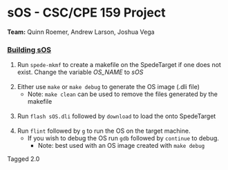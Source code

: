 # sOS - CSC/CPE 159 Project

**Team:** Quinn Roemer, Andrew Larson, Joshua Vega

### <u>Building sOS</u>
1. Run ``spede-mkmf`` to create a makefile on the SpedeTarget if one does not exist. Change the variable *OS_NAME* to *sOS*<br><br>
2. Either use ``make`` or ``make debug`` to generate the OS image (.dli file)
    * Note: ``make clean`` can be used to remove the files generated by the makefile<br><br>
3. Run ``flash sOS.dli`` followed by ``download`` to load the onto SpedeTarget<br><br>
4. Run ``flint`` followed by `g` to run the OS on the target machine.
    * If you wish to debug the OS run ``gdb`` followed by ``continue`` to debug.
        * Note: best used with an OS image created with ``make debug``

Tagged 2.0
